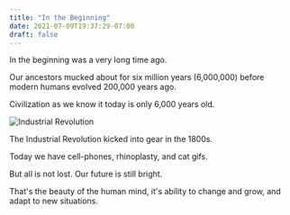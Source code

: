 ```yaml
---
title: "In the Beginning"
date: 2021-07-09T19:37:29-07:00
draft: false
---
```


In the beginning was a very long time ago.

Our ancestors mucked about for six million years (6,000,000) before modern
humans evolved 200,000 years ago.

Civilization as we know it today is only 6,000 years old.



![Industrial Revolution](https://upload.wikimedia.org/wikipedia/commons/d/dc/Powerloom_weaving_in_1835.jpg)

The Industrial Revolution kicked into gear in the 1800s.

Today we have cell-phones, rhinoplasty, and cat gifs.

But all is not lost. Our future is still bright.

That's the beauty of the human mind, it's ability to change and grow,
and adapt to new situations.

